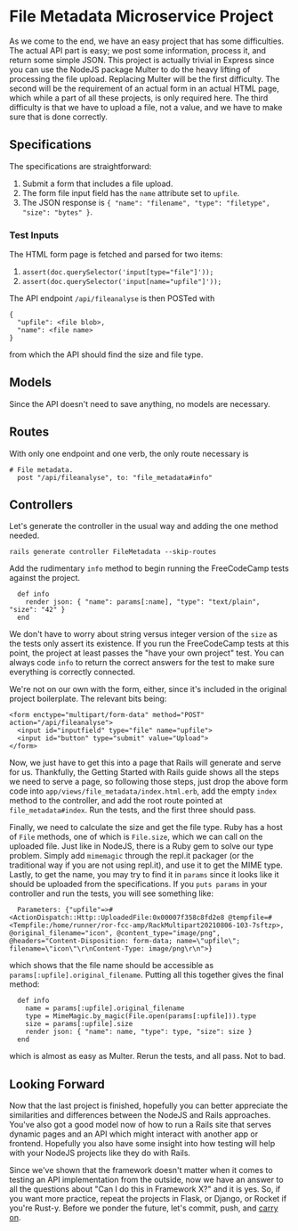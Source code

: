 # File Metadata Microservice Project

As we come to the end, we have an easy project that has some difficulties.  The actual API part is easy; we post some information, process it, and return some simple JSON.  This project is actually trivial in Express since you can use the NodeJS package Multer to do the heavy lifting of processing the file upload.  Replacing Multer will be the first difficulty.  The second will be the requirement of an actual form in an actual HTML page, which while a part of all these projects, is only required here.  The third difficulty is that we have to upload a file, not a value, and we have to make sure that is done correctly.

## Specifications

The specifications are straightforward:

1. Submit a form that includes a file upload.
1. The form file input field has the `name` attribute set to `upfile`.
1. The JSON response is `{ "name": "filename", "type": "filetype", "size": "bytes" }`.

### Test Inputs

The HTML form page is fetched and parsed for two items:

1. `assert(doc.querySelector('input[type="file"]'));`
2. `assert(doc.querySelector('input[name="upfile"]'));`

The API endpoint `/api/fileanalyse` is then POSTed with
```
{
  "upfile": <file blob>,
  "name": <file name>
}
```
from which the API should find the size and file type.

## Models

Since the API doesn't need to save anything, no models are necessary.

## Routes

With only one endpoint and one verb, the only route necessary is
```
# File metadata.
  post "/api/fileanalyse", to: "file_metadata#info"
```

## Controllers

Let's generate the controller in the usual way and adding the one method needed.
```
rails generate controller FileMetadata --skip-routes
```
Add the rudimentary `info` method to begin running the FreeCodeCamp tests against the project.
```
  def info
    render json: { "name": params[:name], "type": "text/plain", "size": "42" }
  end
```
We don't have to worry about string versus integer version of the `size` as the tests only assert its existence.  If you run the FreeCodeCamp tests at this point, the project at least passes the "have your own project" test.  You can always code `info` to return the correct answers for the test to make sure everything is correctly connected.

We're not on our own with the form, either, since it's included in the original project boilerplate.  The relevant bits being:
```
<form enctype="multipart/form-data" method="POST" action="/api/fileanalyse">
  <input id="inputfield" type="file" name="upfile">
  <input id="button" type="submit" value="Upload">
</form>
```
Now, we just have to get this into a page that Rails will generate and serve for us.  Thankfully, the Getting Started with Rails guide shows all the steps we need to serve a page, so following those steps, just drop the above form code into `app/views/file_metadata/index.html.erb`, add the empty `index` method to the controller, and add the root route pointed at `file_metadata#index`.  Run the tests, and the first three should pass.

Finally, we need to calculate the size and get the file type.  Ruby has a host of `File` methods, one of which is `File.size`, which we can call on the uploaded file.  Just like in NodeJS, there is a Ruby gem to solve our type problem.  Simply add  `mimemagic` through the repl.it packager (or the traditional way if you are not using repl.it), and use it to get the MIME type.  Lastly, to get the name, you may try to find it in `params` since it looks like it should be uploaded from the specifications.  If you `puts params` in your controller and run the tests, you will see something like:
```
  Parameters: {"upfile"=>#<ActionDispatch::Http::UploadedFile:0x00007f358c8fd2e8 @tempfile=#<Tempfile:/home/runner/ror-fcc-amp/RackMultipart20210806-103-7sftzp>, @original_filename="icon", @content_type="image/png", @headers="Content-Disposition: form-data; name=\"upfile\"; filename=\"icon\"\r\nContent-Type: image/png\r\n">}
```
which shows that the file name should be accessible as `params[:upfile].original_filename`.  Putting all this together gives the final method:
```
  def info
    name = params[:upfile].original_filename
    type = MimeMagic.by_magic(File.open(params[:upfile])).type
    size = params[:upfile].size
    render json: { "name": name, "type": type, "size": size }
  end
```
which is almost as easy as Multer.  Rerun the tests, and all pass.  Not to bad.

## Looking Forward

Now that the last project is finished, hopefully you can better appreciate the similarities and differences between the NodeJS and Rails approaches.  You've also got a good model now of how to run a Rails site that serves dynamic pages and an API which might interact with another app or frontend.  Hopefully you also have some insight into how testing will help with your NodeJS projects like they do with Rails.

Since we've shown that the framework doesn't matter when it comes to testing an API implementation from the outside, now we have an answer to all the questions about "Can I do this in Framework X?" and it is yes.  So, if you want more practice, repeat the projects in Flask, or Django, or Rocket if you're Rust-y.  Before we ponder the future, let's commit, push, and [carry on](conclusion.md).
